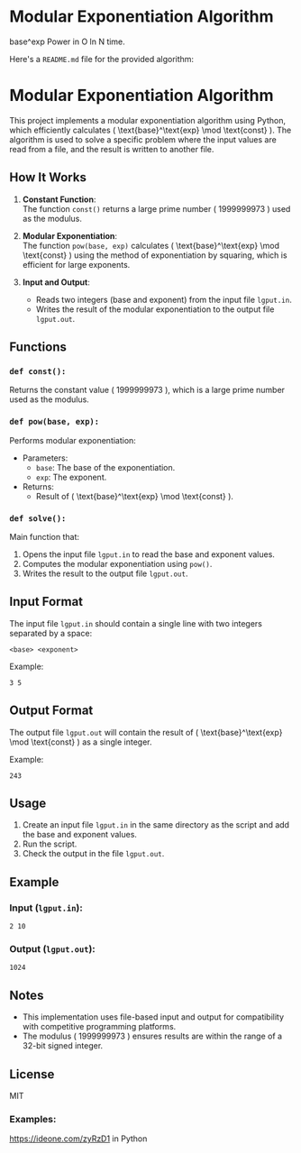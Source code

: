 # Modular Exponentiation Algorithm

base^exp Power in O ln N time.

Here's a `README.md` file for the provided algorithm:


# Modular Exponentiation Algorithm

This project implements a modular exponentiation algorithm using Python, which efficiently calculates \( \text{base}^\text{exp} \mod \text{const} \). The algorithm is used to solve a specific problem where the input values are read from a file, and the result is written to another file.

## How It Works

1. **Constant Function**:  
   The function `const()` returns a large prime number \( 1999999973 \) used as the modulus.

2. **Modular Exponentiation**:  
   The function `pow(base, exp)` calculates \( \text{base}^\text{exp} \mod \text{const} \) using the method of exponentiation by squaring, which is efficient for large exponents.

3. **Input and Output**:  
   - Reads two integers (base and exponent) from the input file `lgput.in`.
   - Writes the result of the modular exponentiation to the output file `lgput.out`.

## Functions

### `def const():`
Returns the constant value \( 1999999973 \), which is a large prime number used as the modulus.

### `def pow(base, exp):`
Performs modular exponentiation:
- Parameters:
  - `base`: The base of the exponentiation.
  - `exp`: The exponent.
- Returns:
  - Result of \( \text{base}^\text{exp} \mod \text{const} \).

### `def solve():`
Main function that:
1. Opens the input file `lgput.in` to read the base and exponent values.
2. Computes the modular exponentiation using `pow()`.
3. Writes the result to the output file `lgput.out`.

## Input Format

The input file `lgput.in` should contain a single line with two integers separated by a space:
```
<base> <exponent>
```

Example:
```
3 5
```

## Output Format

The output file `lgput.out` will contain the result of \( \text{base}^\text{exp} \mod \text{const} \) as a single integer.

Example:
```
243
```

## Usage

1. Create an input file `lgput.in` in the same directory as the script and add the base and exponent values.
2. Run the script.
3. Check the output in the file `lgput.out`.

## Example

### Input (`lgput.in`):
```
2 10
```

### Output (`lgput.out`):
```
1024
```

## Notes

- This implementation uses file-based input and output for compatibility with competitive programming platforms.
- The modulus \( 1999999973 \) ensures results are within the range of a 32-bit signed integer.

## License

MIT

### Examples:

https://ideone.com/zyRzD1 in Python
